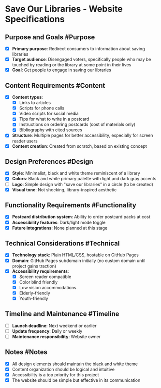 # Save Our Libraries - Website Specifications

## Purpose and Goals #Purpose
- [x] **Primary purpose**: Redirect consumers to information about saving libraries
- [x] **Target audience**: Disengaged voters, specifically people who may be touched by reading or the library at some point in their lives
- [x] **Goal**: Get people to engage in saving our libraries

## Content Requirements #Content
- [x] **Content types**:
  - [x] Links to articles
  - [x] Scripts for phone calls
  - [x] Video scripts for social media
  - [x] Tips for what to write in a postcard
  - [x] Instructions on ordering postcards (cost of materials only)
  - [x] Bibliography with cited sources
- [x] **Structure**: Multiple pages for better accessibility, especially for screen reader users
- [x] **Content creation**: Created from scratch, based on existing concept

## Design Preferences #Design
- [x] **Style**: Minimalist, black and white theme reminiscent of a library
- [x] **Colors**: Black and white primary palette with light and dark gray accents
- [ ] **Logo**: Simple design with "save our libraries" in a circle (to be created)
- [x] **Visual tone**: Not shocking, library-inspired aesthetic

## Functionality Requirements #Functionality
- [x] **Postcard distribution system**: Ability to order postcard packs at cost
- [x] **Accessibility features**: Dark/light mode toggle
- [x] **Future integrations**: None planned at this stage

## Technical Considerations #Technical
- [x] **Technology stack**: Plain HTML/CSS, hostable on GitHub Pages
- [x] **Domain**: GitHub Pages subdomain initially (no custom domain until project gains traction)
- [x] **Accessibility requirements**:
  - [x] Screen reader compatible
  - [x] Color blind friendly
  - [x] Low vision accommodations
  - [x] Elderly-friendly
  - [x] Youth-friendly

## Timeline and Maintenance #Timeline
- [ ] **Launch deadline**: Next weekend or earlier
- [ ] **Update frequency**: Daily or weekly
- [ ] **Maintenance responsibility**: Website owner

## Notes #Notes
- [x] All design elements should maintain the black and white theme
- [x] Content organization should be logical and intuitive
- [x] Accessibility is a top priority for this project
- [x] The website should be simple but effective in its communication
